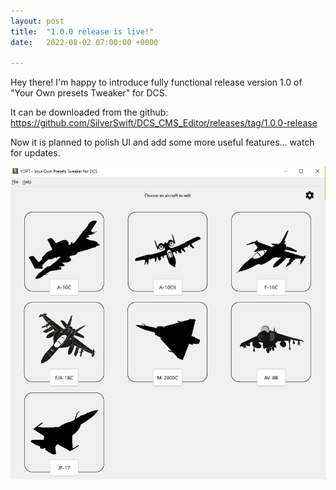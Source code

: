 ```yaml
---
layout: post
title:  "1.0.0 release is live!"
date:   2022-08-02 07:00:00 +0000

---
```

Hey there!
I'm happy to introduce fully functional release version 1.0 of "Your Own presets Tweaker" for DCS.

It can be downloaded from the github:  https://github.com/SilverSwift/DCS_CMS_Editor/releases/tag/1.0.0-release

Now it is planned to polish UI and add some more useful features... watch for updates.

![yopt main window](/img/main1_0.png)